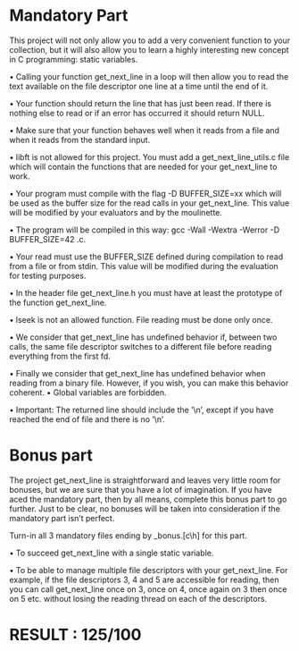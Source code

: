 # Mandatory Part

This project will not only allow you to add a very convenient function to your collection, but it will also allow you to learn a highly interesting new concept in C programming: static variables.


• Calling your function get_next_line in a loop will then allow you to read the text available on the file descriptor one line at a time until the end of it.

• Your function should return the line that has just been read. If there is nothing else to read or if an error has occurred it should return NULL.

• Make sure that your function behaves well when it reads from a file and when it reads from the standard input.

• libft is not allowed for this project. You must add a get_next_line_utils.c file which will contain the functions that are needed for your get_next_line to work.

• Your program must compile with the flag -D BUFFER_SIZE=xx which will be used as the buffer size for the read calls in your get_next_line. This value will be modified by your evaluators and by the moulinette.

• The program will be compiled in this way:
gcc -Wall -Wextra -Werror -D BUFFER_SIZE=42 <files>.c.
  
• Your read must use the BUFFER_SIZE defined during compilation to read from a file or from stdin. This value will be modified during the evaluation for testing purposes.
  
• In the header file get_next_line.h you must have at least the prototype of the function get_next_line.

• lseek is not an allowed function. File reading must be done only once.
  
• We consider that get_next_line has undefined behavior if, between two calls, the same file descriptor switches to a different file before reading everything from the first fd.
  
• Finally we consider that get_next_line has undefined behavior when reading from a binary file. However, if you wish, you can make this behavior coherent.
• Global variables are forbidden.
  
• Important: The returned line should include the ’\n’, except if you have reached
the end of file and there is no ’\n’.


# Bonus part
  
The project get_next_line is straightforward and leaves very little room for bonuses, but we are sure that you have a lot of imagination. If you have aced the mandatory part, then by all means, complete this bonus part to go further. Just to be clear, no bonuses will be taken into consideration if the mandatory part isn’t perfect.
  
Turn-in all 3 mandatory files ending by _bonus.[c\h] for this part.
  
• To succeed get_next_line with a single static variable.
  
• To be able to manage multiple file descriptors with your get_next_line. For example, if the file descriptors 3, 4 and 5 are accessible for reading, then you can call get_next_line once on 3, once on 4, once again on 3 then once on 5 etc. without losing the reading thread on each of the descriptors.
  
# RESULT : 125/100
